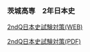 ### 茨城高専　2年日本史  

[2ndQ日本史試験対策(WEB)](https://thomasgreen06.github.io/kosen-japanese-history-2023/index.html)
  

[2ndQ日本史試験対策(PDF)](https://thomasgreen06.github.io/kosen-japanese-history-2023/2ndQ.pdf)
